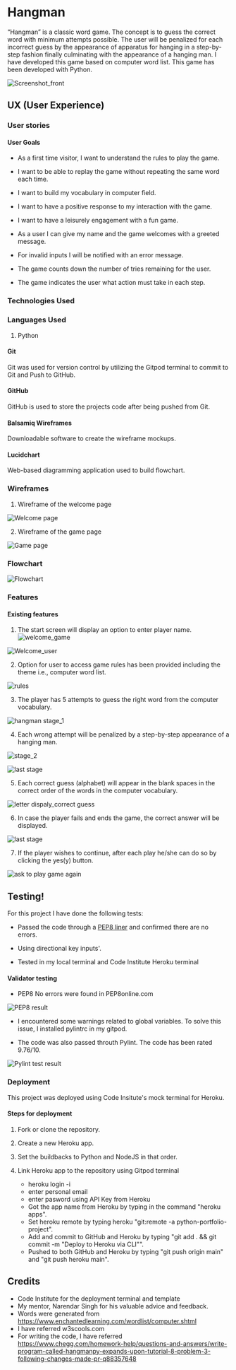 # Hangman
“Hangman” is a classic word game. The concept is to guess the correct word with minimum attempts possible. The user will be penalized for each incorrect guess by the appearance of apparatus for hanging in a step-by-step fashion finally culminating with the appearance of a hanging man. I have developed this game based on computer word list. This game has been developed with Python. 


![Screenshot_front](https://user-images.githubusercontent.com/97182442/173900203-68d3fd57-ce2f-4c29-86aa-dfd839f3b552.png)


## UX (User Experience)

### User stories

#### User Goals

- As a first time visitor, I want to understand the rules to play the game.

- I want to be able to replay the game without repeating the same word each time.

- I want to build my vocabulary in computer field.

- I want to have a positive response to my interaction with the game.

- I want to have a leisurely engagement with a fun game.

- As a user I can give my name and the game welcomes with a greeted message.

- For invalid inputs I will be notified with an error message.

- The game counts down the number of tries remaining for the user.

- The game indicates the user what action must take in each step.


### Technologies Used

### Languages Used

 1. Python

#### Git

Git was used for version control by utilizing the Gitpod terminal to commit to Git and Push to GitHub.

#### GitHub

GitHub is used to store the projects code after being pushed from Git.

#### Balsamiq Wireframes

Downloadable software to create the wireframe mockups.


#### Lucidchart

Web-based diagramming application used to build flowchart.


### Wireframes

1. Wireframe of the welcome page


![Welcome page](https://user-images.githubusercontent.com/97182442/173900280-4cc9dcf0-33fc-45be-b952-81d09f8614cd.png)


2. Wireframe of the game page


![Game page](https://user-images.githubusercontent.com/97182442/173900346-dfa2f941-f821-4216-89a2-7ac00c817ee1.png)


### Flowchart




![Flowchart](https://user-images.githubusercontent.com/97182442/173900409-b148170c-1c21-4bb7-9614-fabc782319e0.png)


### Features

#### Existing features

1. The start screen will display an option to enter player name.
![welcome_game](https://user-images.githubusercontent.com/97182442/174427530-c1ddc450-6cc4-4bf9-bfdb-2b0166a151b7.png)



![Welcome_user](https://user-images.githubusercontent.com/97182442/174427541-e4ddac8b-5ddb-4165-a02c-6c11caa82a34.png)

2. Option for user to access game rules has been provided including the theme i.e., computer word list.


![rules](https://user-images.githubusercontent.com/97182442/174427554-49b3d8cc-c354-4cae-898f-959337c53f33.png)


3. The player has 5 attempts to guess the right word from the computer vocabulary.


![hangman stage_1](https://user-images.githubusercontent.com/97182442/174427563-cb71231a-d7cf-49aa-aba1-944a4e317a13.png)


4. Each wrong attempt will be penalized by a step-by-step appearance of a hanging man.



![stage_2](https://user-images.githubusercontent.com/97182442/174427576-ddb1fb39-7fdc-4009-8736-50a0ac3d09c7.png)

![last stage](https://user-images.githubusercontent.com/97182442/174430168-7df144a4-ac20-4a09-a9b8-bbad39798065.png)


5. Each correct guess (alphabet) will appear in the blank spaces in the correct order of the words in the computer vocabulary. 


![letter dispaly_correct guess](https://user-images.githubusercontent.com/97182442/174427592-fc7a04b6-719c-401e-9006-4b693264efa7.png)





6. In case the player fails and ends the game, the correct answer will be displayed.


![last stage](https://user-images.githubusercontent.com/97182442/174430168-7df144a4-ac20-4a09-a9b8-bbad39798065.png)


7. If the player wishes to continue, after each play he/she can do so by clicking the yes(y) button.



![ask to play game again](https://user-images.githubusercontent.com/97182442/174427727-8530099c-f8c0-4590-8918-97178f6c26e8.png)



## Testing!


For this project I have done the following tests:

- Passed the code through a [PEP8 liner](http://pep8online.com/) and confirmed there are no errors.

- Using directional key inputs'.

- Tested in my local terminal and Code Institute Heroku terminal


#### Validator testing

- PEP8 No errors were found in PEP8online.com


![PEP8 result](https://user-images.githubusercontent.com/97182442/174427750-5f3924f4-170d-414d-8958-f30f41e4dbf1.png)


- I encountered some warnings related to global variables. To solve this issue, I installed pylintrc in my gitpod.
  
 - The code was also passed throuth Pylint. The code has been rated 9.76/10.
  
  ![Pylint test result](https://user-images.githubusercontent.com/97182442/174427746-949951f1-3840-45f4-9bbe-275928a9efff.png)

  


### Deployment

This project was deployed using Code Insitute's mock terminal for Heroku.

#### Steps for deployment

1. Fork or clone the repository.

2. Create a new Heroku app.

3. Set the buildbacks to Python and NodeJS in that order.

4. Link Heroku app to the repository using Gitpod terminal
   - heroku login -i
   - enter personal email
   - enter pasword using API Key from Heroku
   - Got the app name from Heroku by typing in the command "heroku apps".
   - Set heroku remote by typing heroku "git:remote -a python-portfolio-  project".
   - Add and commit to GitHub and Heroku by typing "git add . && git commit -m "Deploy to Heroku via CLI"".
   - Pushed to both GitHub and Heroku by typing "git push origin main" and "git push heroku main".



## Credits

- Code Institute for the deployment terminal and template
- My mentor, Narendar Singh for his valuable advice and feedback.
- Words were generated from https://www.enchantedlearning.com/wordlist/computer.shtml
- I have referred w3scools.com
- For writing the code, I have referred https://www.chegg.com/homework-help/questions-and-answers/write-program-called-hangmanpy-expands-upon-tutorial-8-problem-3-following-changes-made-pr-q88357648










